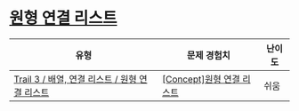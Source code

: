 # [원형 연결 리스트](https://www.codetree.ai/trails/complete/curated-cards/intro-circular-linked-list)

|유형|문제 경험치|난이도|
|---|---|---|
|[Trail 3 / 배열, 연결 리스트 / 원형 연결 리스트](https://www.codetree.ai/trail-info/novice-high/)|[[Concept]원형 연결 리스트](https://www.codetree.ai/trails/complete/curated-cards/intro-circular-linked-list/)|쉬움|

